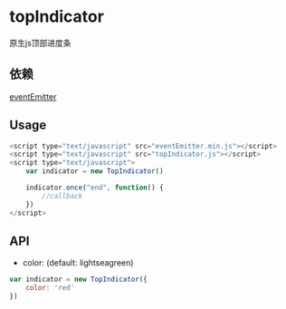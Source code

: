 # topIndicator

原生js顶部进度条

## 依赖
[eventEmitter](https://github.com/ZYSzys/zys-wheels/tree/master/eventEmitter)

## Usage
```js
<script type="text/javascript" src="eventEmitter.min.js"></script>
<script type="text/javascript" src="topIndicator.js"></script>
<script type="text/javascript">
    var indicator = new TopIndicator()

    indicator.once("end", function() {
        //callback
    })
</script>
```

## API
- color: (default: lightseagreen)
```javascript
var indicator = new TopIndicator({
    color: 'red'
})
```